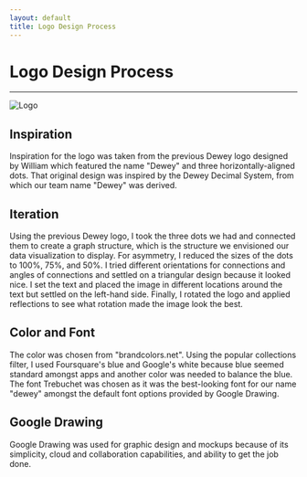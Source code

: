 ```yaml
---
layout: default
title: Logo Design Process
---
```


# Logo Design Process
--------------

![Logo](/assets/logo.png)

## Inspiration

Inspiration for the logo was taken from the previous Dewey logo designed by William which featured the name "Dewey" and three horizontally-aligned dots.  That original design was inspired by the Dewey Decimal System, from which our team name "Dewey" was derived.

## Iteration

Using the previous Dewey logo, I took the three dots we had and connected them to create a graph structure, which is the structure we envisioned our data visualization to display.  For asymmetry, I reduced the sizes of the dots to 100%, 75%, and 50%.  I tried different orientations for connections and angles of connections and settled on a triangular design because it looked nice.  I set the text and placed the image in different locations around the text but settled on the left-hand side.  Finally, I rotated the logo and applied reflections to see what rotation made the image look the best.

## Color and Font

The color was chosen from "brandcolors.net".  Using the popular collections filter, I used Foursquare's blue and Google's white because blue seemed standard amongst apps and another color was needed to balance the blue.  The font Trebuchet was chosen as it was the best-looking font for our name "dewey" amongst the default font options provided by Google Drawing.

## Google Drawing

Google Drawing was used for graphic design and mockups because of its simplicity, cloud and collaboration capabilities, and ability to get the job done.

